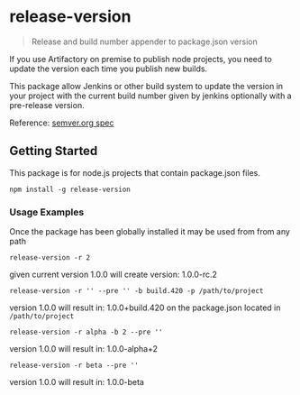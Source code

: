 # release-version

> Release and build number appender to package.json version

If you use Artifactory on premise to publish node projects,
you need to update the version each time you publish new builds.

This package allow Jenkins or other build system to update the version in your project
with the current build number given by jenkins optionally with a pre-release version.

Reference: [semver.org spec](http://semver.org/#spec-item-9)

## Getting Started
This package is for node.js projects that contain package.json files.

```shell
npm install -g release-version
```


### Usage Examples
Once the package has been globally installed it may be used from from any path


```shell
release-version -r 2
```
given current version 1.0.0 will create version: 1.0.0-rc.2


```shell
release-version -r '' --pre '' -b build.420 -p /path/to/project
```
version 1.0.0 will result in: 1.0.0+build.420 on the package.json located in `/path/to/project`


```shell
release-version -r alpha -b 2 --pre ''
```
version 1.0.0 will result in: 1.0.0-alpha+2


```shell
release-version -r beta --pre ''
```
version 1.0.0 will result in: 1.0.0-beta

